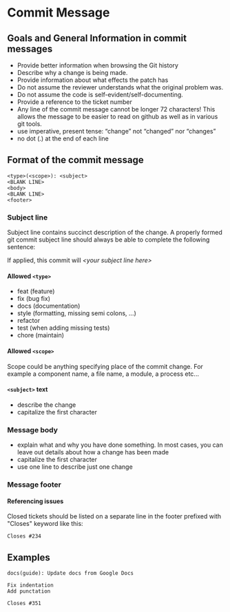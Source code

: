 Commit Message
==============

Goals and General Information in commit messages
------------------------------------------------
* Provide better information when browsing the Git history
* Describe why a change is being made.
* Provide information about what effects the patch has
* Do not assume the reviewer understands what the original problem was.
* Do not assume the code is self-evident/self-documenting.
* Provide a reference to the ticket number
* Any line of the commit message cannot be longer 72 characters! This allows the message to be easier to read on github as well as in various git tools.
* use imperative, present tense: “change” not “changed” nor “changes”
* no dot (.) at the end of each line

Format of the commit message
----------------------------
```
<type>(<scope>): <subject>
<BLANK LINE>
<body>
<BLANK LINE>
<footer>
```



### Subject line
Subject line contains succinct description of the change. A properly formed git commit subject line should always be able to complete the following sentence:

If applied, this commit will *\<your subject line here\>*

#### Allowed `<type>`
* feat (feature)
* fix (bug fix)
* docs (documentation)
* style (formatting, missing semi colons, …)
* refactor
* test (when adding missing tests)
* chore (maintain)

#### Allowed `<scope>`
Scope could be anything specifying place of the commit change. For example a component name, a file name, a module, a process etc...

#### `<subject>` text
* describe the change
* capitalize the first character

### Message body
* explain what and why you have done something. In most cases, you can leave out details about how a change has been made
* capitalize the first character
* use one line to describe just one change

### Message footer
#### Referencing issues

Closed tickets should be listed on a separate line in the footer prefixed with "Closes" keyword like this:
```
Closes #234
```

Examples
--------

```
docs(guide): Update docs from Google Docs

Fix indentation
Add punctation

Closes #351
```
